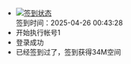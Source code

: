 - [![签到状态](https://github.com/womade/Cloud189-Actions/actions/workflows/main.yml/badge.svg?branch=main)](https://github.com/womade/Cloud189-Actions/actions/workflows/main.yml) <br> 签到时间：2025-04-26 00:43:28
- 开始执行帐号1
- 登录成功
- 已经签到过了，签到获得34M空间
